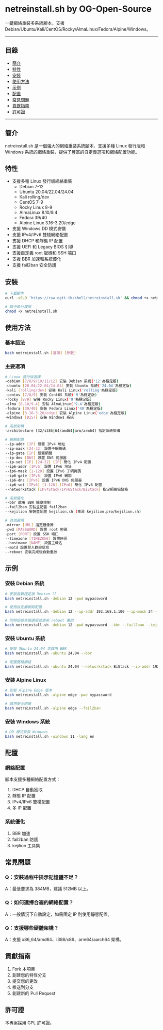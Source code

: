 # netreinstall.sh by OG-Open-Source

一鍵網絡重裝多系統腳本，支援 Debian/Ubuntu/Kali/CentOS/Rocky/AlmaLinux/Fedora/Alpine/Windows。

---

## 目錄
- [簡介](#簡介)
- [特性](#特性)
- [安裝](#安裝)
- [使用方法](#使用方法)
- [示例](#示例)
- [配置](#配置)
- [常見問題](#常見問題)
- [貢獻指南](#貢獻指南)
- [許可證](#許可證)

---

## 簡介

netreinstall.sh 是一個強大的網絡重裝系統腳本，支援多種 Linux 發行版和 Windows 系統的網絡重裝，提供了豐富的自定義選項和網絡配置功能。

## 特性

- 支援多種 Linux 發行版網絡重裝
  - Debian 7-12
  - Ubuntu 20.04/22.04/24.04
  - Kali rolling/dev
  - CentOS 7-9
  - Rocky Linux 8-9
  - AlmaLinux 8.10/9.4
  - Fedora 39/40
  - Alpine Linux 3.16-3.20/edge
- 支援 Windows DD 模式安裝
- 支援 IPv4/IPv6 雙棧網絡配置
- 支援 DHCP 和靜態 IP 配置
- 支援 UEFI 和 Legacy BIOS 引導
- 支援自定義 root 密碼和 SSH 端口
- 支援 BBR 加速和系統優化
- 支援 fail2ban 安全防護

## 安裝

```bash
# 下載腳本
curl -sSLO 'https://raw.ogtt.tk/shell/netreinstall.sh' && chmod +x netreinstall.sh

# 賦予執行權限
chmod +x netreinstall.sh
```

## 使用方法

### 基本語法

```bash
bash netreinstall.sh [選項] [參數]
```

### 主要選項

```bash
# Linux 發行版選擇
-debian [7/8/9/10/11/12] 安裝 Debian 系統('12'為穩定版)
-ubuntu [20.04/22.04/24.04] 安裝 Ubuntu 系統('24.04'為穩定版)
-kali [rolling/dev] 安裝 Kali Linux('rolling'為穩定版)
-centos [7/8/9] 安裝 CentOS 系統('9'為穩定版)
-rocky [8/9] 安裝 Rocky Linux('9'為穩定版)
-alma [8.10/9.4] 安裝 AlmaLinux('9.4'為穩定版)
-fedora [39/40] 安裝 Fedora Linux('40'為穩定版)
-alpine [3.16~3.20/edge] 安裝 Alpine Linux('edge'為穩定版)
-windows [DIST] 安裝 Windows 系統

# 系統架構
-architecture [32/i386|64/amd64|arm/arm64] 指定系統架構

# 網絡配置
--ip-addr [IP] 設置 IPv4 地址
--ip-mask [24-32] 設置子網掩碼
--ip-gate [IP] 設置網關
--ip-dns [DNS] 設置 DNS 伺服器
--ip-set [IP] [24-32] [IP] 簡化 IPv4 配置
--ip6-addr [IPv6] 設置 IPv6 地址
--ip6-mask [1-128] 設置 IPv6 子網掩碼
--ip6-gate [IPv6] 設置 IPv6 網關
--ip6-dns [IPv6] 設置 IPv6 DNS 伺服器
--ip6-set [IPv6] [1-128] [IPv6] 簡化 IPv6 配置
--networkstack [IPv4Stack/IPv6Stack/BiStack] 指定網絡協議棧

# 系統優化
--bbr 啟用 BBR 擁塞控制
--fail2ban 安裝並配置 fail2ban
--kejilion 安裝並配置 kejilion.sh (來源 kejilion.pro/kejilion.sh)

# 其他選項
-mirror [URL] 指定鏡像源
-pwd [PASSWORD] 設置 root 密碼
-port [PORT] 設置 SSH 端口
--timezone [TIMEZONE] 設置時區
--hostname [NAME] 設置主機名
--motd 設置登入歡迎信息
--reboot 安裝完成後自動重啟
```

## 示例

### 安裝 Debian 系統

```bash
# 安裝最新穩定版 Debian 12
bash netreinstall.sh -debian 12 -pwd mypassword

# 使用自定義網絡配置
bash netreinstall.sh -debian 12 --ip-addr 192.168.1.100 --ip-mask 24 --ip-gate 192.168.1.1 --ip-dns "1.1.1.1 8.8.8.8"

# 同時安裝多個選項並使用 reboot 重啟
bash netreinstall.sh -debian 12 -pwd mypassword --bbr --fail2ban --kejilion --ip-set 192.168.1.101 24 192.168.1.1 --ip6-set 2001:db8::101 64 2001:db8::1 --reboot
```

### 安裝 Ubuntu 系統

```bash
# 安裝 Ubuntu 24.04 並啟用 BBR
bash netreinstall.sh -ubuntu 24.04 --bbr

# 配置雙棧網絡
bash netreinstall.sh -ubuntu 24.04 --networkstack BiStack --ip-addr 192.168.1.100 --ip6-addr 2001:db8::100
```

### 安裝 Alpine Linux

```bash
# 安裝 Alpine Edge 版本
bash netreinstall.sh -alpine edge -pwd mypassword

# 啟用安全防護
bash netreinstall.sh -alpine edge --fail2ban
```

### 安裝 Windows 系統

```bash
# DD 模式安裝 Windows
bash netreinstall.sh -windows 11 -lang en
```

## 配置

### 網絡配置

腳本支援多種網絡配置方式：

1. DHCP 自動獲取
2. 靜態 IP 配置
3. IPv4/IPv6 雙棧配置
4. 多 IP 配置

### 系統優化

1. BBR 加速
2. fail2ban 防護
3. kejilion 工具集

## 常見問題

### Q：安裝過程中提示記憶體不足？
A：最低要求為 384MB，建議 512MB 以上。

### Q：如何選擇合適的網絡配置？
A：一般情況下自動設定，如需固定 IP 則使用靜態配置。

### Q：支援哪些硬體架構？
A：支援 x86_64/amd64、i386/x86、arm64/aarch64 架構。

## 貢獻指南

1. Fork 本項目
2. 創建您的特性分支
3. 提交您的更改
4. 推送到分支
5. 創建新的 Pull Request

## 許可證

本專案採用 GPL 許可證。